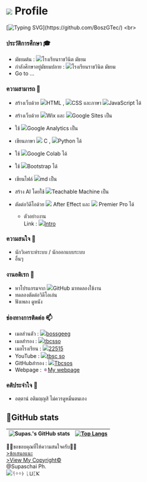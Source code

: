 # <img height=30px src="https://avatars.githubusercontent.com/u/95701554" /> Profile
[![Typing SVG](https://readme-typing-svg.herokuapp.com?font=prompt&color=%2387D7F7&vCenter=true&lines=$+Hello.;My+name+is+Supaschai.)](https://github.com/BoszGTec/)
<br>
### ประวัติการศึกษา 🎓
+ มัธยมต้น : <img height=20px src="http://new.rnm.ac.th/wp-content/uploads/2015/12/rnm-logo-%E0%B8%82%E0%B8%AD%E0%B8%9A%E0%B8%82%E0%B8%B2%E0%B8%A7-1024x1024.png" />โรงเรียนราชวินิต มัธยม
+ กำลังศึกษาอยู่มัธยมปลาย : <img height=20px src="http://new.rnm.ac.th/wp-content/uploads/2015/12/rnm-logo-%E0%B8%82%E0%B8%AD%E0%B8%9A%E0%B8%82%E0%B8%B2%E0%B8%A7-1024x1024.png" />โรงเรียนราชวินิต มัธยม
+ Go to ...

### ความสามารถ 📍
+ สร้างเว็บด้วย
<img height=20px src="https://cdn.svgporn.com/logos/html-5.svg">HTML , 
<img height=20px src="https://cdn.svgporn.com/logos/css-3.svg" />CSS และภาษา
<img height=15px src="https://cdn.svgporn.com/logos/javascript.svg" />JavaScript ได้

+ สร้างเว็บด้วย 
<img height=15px src="https://upload.wikimedia.org/wikipedia/en/thumb/7/76/Wix.com_website_logo.svg/1200px-Wix.com_website_logo.svg.png" />Wix และ
<img height=20px src="https://upload.wikimedia.org/wikipedia/commons/thumb/1/1a/Google_Sites_2020_Logo.svg/1200px-Google_Sites_2020_Logo.svg.png" />Google Sites เป็น

+ ใช้ <img height=15px src="https://cdn.svgporn.com/logos/google-analytics.svg" />Google Analytics เป็น

+ เขียนภาษา <img height=20px src="https://raw.githubusercontent.com/gilbarbara/logos/9f0858601cc8543b51c8eea0722dbab4a7c7a1f9/logos/c.svg" /> C ,
<img height=20px src="https://cdn.svgporn.com/logos/python.svg" />Python ได้ 

+ ใช้
<img height=20px src="https://upload.wikimedia.org/wikipedia/commons/thumb/d/d0/Google_Colaboratory_SVG_Logo.svg/1600px-Google_Colaboratory_SVG_Logo.svg.png" />Google Colab ได้

+ ใช้ 
<img height=20px src="https://cdn.svgporn.com/logos/bootstrap.svg" />Bootstrap ได้

+ เขียนไฟล์ 
<img height=20px src="https://cdn.svgporn.com/logos/markdown.svg" />md เป็น

+ สร้าง AI โดยใช้ 
<img height=20px src="https://encrypted-tbn0.gstatic.com/images?q=tbn:ANd9GcQvg9MxpzGDja0B3rONQCtY6MOlno5BoQAUew&usqp=CAU" />Teachable Machine เป็น

+ ตัดต่อวิดีโอด้วย 
<img height=20px src="https://camo.githubusercontent.com/ccab6d42ea6def6f52dbe1932231d6830734355c7a6d06ed5b03978a5b0e0675/68747470733a2f2f75706c6f61642e77696b696d656469612e6f72672f77696b6970656469612f636f6d6d6f6e732f7468756d622f632f63622f41646f62655f41667465725f456666656374735f43435f69636f6e2e7376672f3231303170782d41646f62655f41667465725f456666656374735f43435f69636f6e2e7376672e706e67" /> After Effect และ 
<img height=20px src="https://camo.githubusercontent.com/2832bfa3f1cf918fa3b14f881fd9f516de7e29ee5e227351a5905ac15371cfb3/68747470733a2f2f6c6f676f646f776e6c6f61642e6f72672f77702d636f6e74656e742f75706c6f6164732f323031392f31302f61646f62652d7072656d696572652d70726f2d6c6f676f2d312d312e706e67" /> Premier Pro ได้
  + ตัวอย่างงาน <br>
Link : [<img height=15px src="https://cdn.svgporn.com/logos/youtube-icon.svg" />Intro](https://youtu.be/UUtZNjkFnlk)

### ความสนใจ 🔖
+ นักวิเคราะห์ระบบ / นักออกแบบระบบ
+ อื่นๆ

### งานอดิเรก 🥅
+ หาโปรแกรมจาก 
<img height=20px src="https://cdn.svgporn.com/logos/github-icon.svg" />GitHub มาทดลองใช้งาน
+ ทดลองตัดต่อวิดีโอเล่น
+ ฟังเพลง ดูหนัง

### ช่องทางการติดต่อ 📫
+ เมลส่วนตัว : [ <img height=15px src="https://cdn.svgporn.com/logos/google-gmail.svg" />bossgeeg](mailto:bossgeeg123456@gmail.com)
+ เมลสำรอง : [ <img height=15px src="https://cdn.svgporn.com/logos/google-gmail.svg" />tbcsso](mailto:tbcsso998@gmail.com)
+ เมลโรงเรียน : [ <img height=15px src="https://cdn.svgporn.com/logos/google-gmail.svg" />22515](mailto:22515@rnm.ac.th)
+ YouTube : [ <img height=15px src="https://cdn.svgporn.com/logos/youtube-icon.svg" />tbsc so](https://www.youtube.com/channel/UCG8G1Jv490HAaEzzK8mnL4A/videos)
+ GitHubสำรอง : [ <img height=20px src="https://cdn.svgporn.com/logos/github-icon.svg" />Tbcsos](https://github.com/Tbcsos)
+ Webpage : [<img height=10px src="https://raw.githubusercontent.com/BoszGTec/boszgtec.github.io/main/port/image/%E0%B8%A3%E0%B8%B9%E0%B8%9B%E0%B8%A0%E0%B8%B2%E0%B8%9E1.png" />My webpage](https://boszgtec.github.io/port)

### คติประจำใจ 🤍
+ อตฺตานํ อติมญฺญสิ ไม่ควรดูหมิ่นตนเอง

## 🌟GitHub stats
| ![Supas.'s GitHub stats](https://github-readme-stats.vercel.app/api?username=BoszGTec&show_icons=true&theme=tokyonight&bg_color=10,1a1b27,0a0d31&border_color=424a54) |[![Top Langs](https://github-readme-stats.vercel.app/api/top-langs/?username=BoszGTec&layout=compact&theme=tokyonight&bg_color=10,1a1b27,0a0d31&border_color=424a54)](https://github.com/BoszGTec) |
|----------|-------------|

🙏🙏ขอขอบคุณที่ให้ความสนใจครับ🙏🙏 <br>
[>ข้อเสนอแนะ](https://formfacade.com/headless/116384025839853762093/home/form/1FAIpQLScKyvIEqslTkbSPqZ7At32wHE0_H9p3JaAAXemBcbazuPMK1w)
<br>
[>View My Copyright©](https://github.com/BoszGTec/BoszGTec/blob/main/All%20My%20Copyright.md)
<br>
@Supaschai Ph.
<br>
<img height=20px src="https://encrypted-tbn0.gstatic.com/images?q=tbn:ANd9GcSWvExeib04q4jszSmHNe3lnQmbd-LyijQmJQ&usqp=CAU" />ᛩᛜᛜᚧ ᚳⳘᛈⲔ

<!--© bossgeeg123456-->
<!--ᛩᛜᛜᚧ ᚳⳘᛈⲔ-->
<!-- get U -- >
<!--
**BoszGTec/BoszGTec** is a ✨ _special_ ✨ repository because its `README.md` (this file) appears on your GitHub profile.

Here are some ideas to get you started:

- 🔭 I’m currently working on ...
- 🌱 I’m currently learning ...
- 👯 I’m looking to collaborate on ...
- 🤔 I’m looking for help with ...
- 💬 Ask me about ...
- 📫 How to reach me: ...
- 😄 Pronouns: ...
- ⚡ Fun fact: ...
-->
